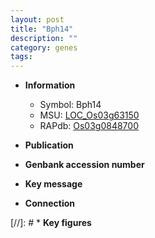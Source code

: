 ```yaml
---
layout: post
title: "Bph14"
description: ""
category: genes
tags: 
---
```


* **Information**  
    + Symbol: Bph14  
    + MSU: [LOC_Os03g63150](http://rice.uga.edu/cgi-bin/ORF_infopage.cgi?orf=LOC_Os03g63150)  
    + RAPdb: [Os03g0848700](http://rapdb.dna.affrc.go.jp/viewer/gbrowse_details/irgsp1?name=Os03g0848700)  

* **Publication**  

* **Genbank accession number**  

* **Key message**  

* **Connection**  

[//]: # * **Key figures**  


